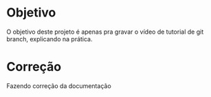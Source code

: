 # Objetivo

O objetivo deste projeto é apenas pra gravar o vídeo de tutorial de git branch, explicando na prática.

# Correção

Fazendo correção da documentação